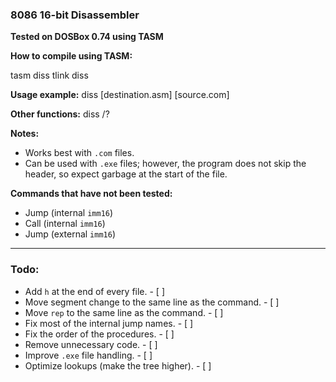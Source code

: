 ### 8086 16-bit Disassembler

**Tested on DOSBox 0.74 using TASM**

**How to compile using TASM:**

tasm diss
tlink diss

**Usage example:**
diss [destination.asm] [source.com]

**Other functions:**
diss /?

**Notes:**
- Works best with `.com` files.
- Can be used with `.exe` files; however, the program does not skip the header, so expect garbage at the start of the file.

**Commands that have not been tested:**
- Jump (internal `imm16`)
- Call (internal `imm16`)
- Jump (external `imm16`)

---

### Todo:

- Add `h` at the end of every file. - [ ]
- Move segment change to the same line as the command. - [ ] 
- Move `rep` to the same line as the command. - [ ]
- Fix most of the internal jump names. - [ ]
- Fix the order of the procedures. - [ ]
- Remove unnecessary code. - [ ]
- Improve `.exe` file handling. - [ ]
- Optimize lookups (make the tree higher). - [ ] 

